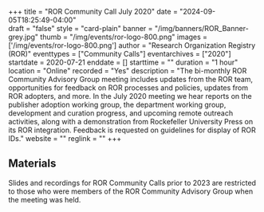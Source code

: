 +++
title = "ROR Community Call July 2020" 
date = "2024-09-05T18:25:49-04:00"  
draft = "false" 
style = "card-plain" 
banner = "/img/banners/ROR_Banner-grey.jpg" 
thumb = "/img/events/ror-logo-800.png" 
images = ['/img/events/ror-logo-800.png']
author = "Research Organization Registry (ROR)" 
eventtypes = ["Community Calls"]
eventarchives = ["2020"]
startdate = 2020-07-21
enddate = []
starttime = ""
duration = "1 hour"
location = "Online"
recorded = "Yes"
description = "The bi-monthly ROR Community Advisory Group meeting includes updates from the ROR team, opportunities for feedback on ROR processes and policies, updates from ROR adopters, and more. In the July 2020 meeting we hear reports on the publisher adoption working group, the department working group, development and curation progress, and upcoming remote outreach activities, along with a demonstration from Rockefeller University Press on its ROR integration. Feedback is requested on guidelines for display of ROR IDs."
website = ""
reglink = ""
+++

## Materials 

Slides and recordings for ROR Community Calls prior to 2023 are restricted to those who were members of the ROR Community Advisory Group when the meeting was held. 